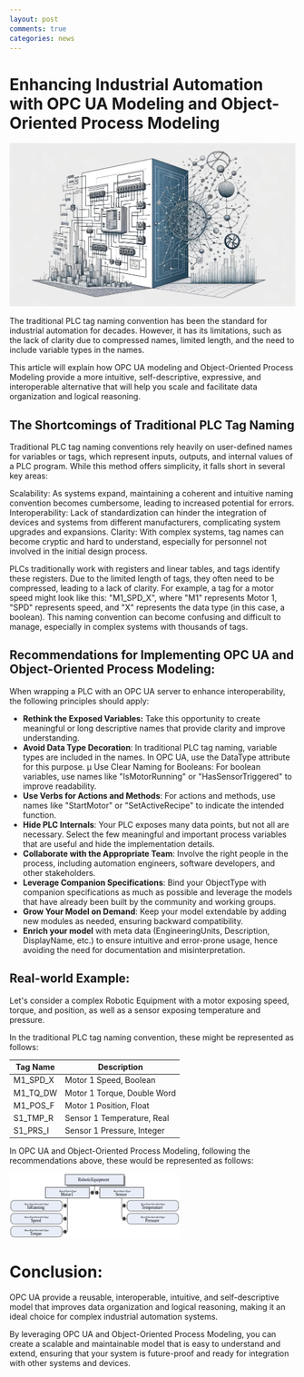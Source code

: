 ```yaml
---
layout: post
comments: true
categories: news
---
```


# Enhancing Industrial Automation with OPC UA Modeling and Object-Oriented Process Modeling


![alt text](/images/2024-03-19/image-1.png)


The traditional PLC tag naming convention has been the standard for industrial automation for decades. However, it has its limitations, such as the lack of clarity due to compressed names, limited length, and the need to include variable types in the names. 

This article will explain how OPC UA modeling and Object-Oriented Process Modeling provide a more intuitive, self-descriptive, expressive, and interoperable alternative that will help you scale and facilitate data organization and logical reasoning.

## The Shortcomings of Traditional PLC Tag Naming

Traditional PLC tag naming conventions rely heavily on user-defined names for variables or tags, which represent inputs, outputs, and internal values of a PLC program. While this method offers simplicity, it falls short in several key areas:

Scalability: As systems expand, maintaining a coherent and intuitive naming convention becomes cumbersome, leading to increased potential for errors.
Interoperability: Lack of standardization can hinder the integration of devices and systems from different manufacturers, complicating system upgrades and expansions.
Clarity: With complex systems, tag names can become cryptic and hard to understand, especially for personnel not involved in the initial design process.

PLCs traditionally work with registers and linear tables, and tags identify these registers. Due to the limited length of tags, they often need to be compressed, leading to a lack of clarity. For example, a tag for a motor speed might look like this: "M1_SPD_X", where "M1" represents Motor 1, "SPD" represents speed, and "X" represents the data type (in this case, a boolean). This naming convention can become confusing and difficult to manage, especially in complex systems with thousands of tags.


## Recommendations for Implementing OPC UA and Object-Oriented Process Modeling:

When wrapping a PLC with an OPC UA server to enhance interoperability, the following principles should apply:

* __Rethink the Exposed Variables:__ Take this opportunity to create meaningful or long descriptive names that provide clarity and improve understanding.
* __Avoid Data Type Decoration__: In traditional PLC tag naming, variable types are included in the names. In OPC UA, use the DataType attribute for this purpose.
µ Use Clear Naming for Booleans: For boolean variables, use names like "IsMotorRunning" or "HasSensorTriggered" to improve readability.
* __Use Verbs for Actions and Methods__: For actions and methods, use names like "StartMotor" or "SetActiveRecipe" to indicate the intended function.
* __Hide PLC Internals__: Your PLC exposes many data points, but not all are necessary. Select the few meaningful and important process variables that are useful and hide the implementation details.
* __Collaborate with the Appropriate Team__: Involve the right people in the process, including automation engineers, software developers, and other stakeholders.
* __Leverage Companion Specifications__: Bind your ObjectType with companion specifications as much as possible and leverage the models that have already been built by the community and working groups.
* __Grow Your Model on Demand__: Keep your model extendable by adding new modules as needed, ensuring backward compatibility.
* __Enrich your model__ with meta data (EngineeringUnits, Description, DisplayName, etc.) to ensure intuitive and error-prone usage, hence avoiding the need for documentation and misinterpretation.


## Real-world Example:

Let's consider a complex Robotic Equipment with a motor exposing speed, torque, and position, as well as a sensor exposing temperature and pressure.

In the traditional PLC tag naming convention, these might be represented as follows:

| Tag Name | Description |
|----------|-------------|
|M1_SPD_X | Motor 1 Speed, Boolean| 
|M1_TQ_DW | Motor 1 Torque, Double Word|
|M1_POS_F | Motor 1 Position, Float|
|S1_TMP_R | Sensor 1 Temperature, Real|
|S1_PRS_I | Sensor 1 Pressure, Integer|

In OPC UA and Object-Oriented Process Modeling, following the recommendations above, these would be represented as follows:

<!--
```plantuml 
@startsalt
{
    {T
        +RoboticEquipment
        ++Motor1
        +++ IsRunning | boolean 
        +++ Speed     | double 
        ++++ EngineeringUnits | RPM 
        +++ Torque    | double 
        ++++ EngineeringUnits | NewtonMeter 
        ++Sensor
        +++ Temperature | Float 
        ++++ EngineeringUnits | Celsius 
        ++++ EURange | -20, 120
        +++ Pressure | Float 
        ++++ EngineeringUnits | Pascal 
        ++++ EURange | 0, 2000 
    }
}
@endsalt
```
-->

![alt text](/images/2024-03-19/image-2.png)

# Conclusion:

OPC UA provide a reusable, interoperable, intuitive, and self-descriptive model that improves data organization and logical reasoning, making it an ideal choice for complex industrial automation systems.

By leveraging OPC UA and Object-Oriented Process Modeling, you can create a scalable and maintainable model that is easy to understand and extend, ensuring that your system is future-proof and ready for integration with other systems and devices.